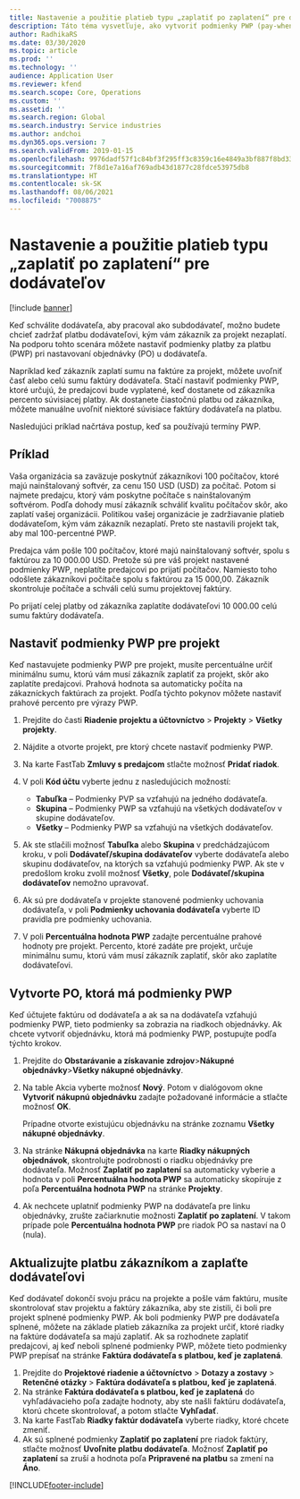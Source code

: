 ```yaml
---
title: Nastavenie a použitie platieb typu „zaplatiť po zaplatení“ pre dodávateľov
description: Táto téma vysvetľuje, ako vytvoriť podmienky PWP (pay-when-paid), aby ste mohli uvoľniť čiastočné platby dodávateľa na základe platieb zákazníka.
author: RadhikaRS
ms.date: 03/30/2020
ms.topic: article
ms.prod: ''
ms.technology: ''
audience: Application User
ms.reviewer: kfend
ms.search.scope: Core, Operations
ms.custom: ''
ms.assetid: ''
ms.search.region: Global
ms.search.industry: Service industries
ms.author: andchoi
ms.dyn365.ops.version: 7
ms.search.validFrom: 2019-01-15
ms.openlocfilehash: 9976dadf57f1c84bf3f295ff3c8359c16e4849a3bf887f8bd33e46a04e2a5952
ms.sourcegitcommit: 7f8d1e7a16af769adb43d1877c28fdce53975db8
ms.translationtype: HT
ms.contentlocale: sk-SK
ms.lasthandoff: 08/06/2021
ms.locfileid: "7008875"
---
```

# <a name="set-up-and-use-pay-when-paid-vendor-payments"></a>Nastavenie a použitie platieb typu „zaplatiť po zaplatení“ pre dodávateľov

[!include [banner](../includes/banner.md)]

Keď schválite dodávateľa, aby pracoval ako subdodávateľ, možno budete chcieť zadržať platbu dodávateľovi, kým vám zákazník za projekt nezaplatí. Na podporu tohto scenára môžete nastaviť podmienky platby za platbu (PWP) pri nastavovaní objednávky (PO) u dodávateľa.

Napríklad keď zákazník zaplatí sumu na faktúre za projekt, môžete uvoľniť časť alebo celú sumu faktúry dodávateľa. Stačí nastaviť podmienky PWP, ktoré určujú, že predajcovi bude vyplatené, keď dostanete od zákazníka percento súvisiacej platby. Ak dostanete čiastočnú platbu od zákazníka, môžete manuálne uvoľniť niektoré súvisiace faktúry dodávateľa na platbu.

Nasledujúci príklad načrtáva postup, keď sa používajú termíny PWP.

## <a name="example"></a>Príklad

Vaša organizácia sa zaväzuje poskytnúť zákazníkovi 100 počítačov, ktoré majú nainštalovaný softvér, za cenu 150 USD (USD) za počítač. Potom si najmete predajcu, ktorý vám poskytne počítače s nainštalovaným softvérom. Podľa dohody musí zákazník schváliť kvalitu počítačov skôr, ako zaplatí vašej organizácii. Politikou vašej organizácie je zadržiavanie platieb dodávateľom, kým vám zákazník nezaplatí. Preto ste nastavili projekt tak, aby mal 100-percentné PWP.

Predajca vám pošle 100 počítačov, ktoré majú nainštalovaný softvér, spolu s faktúrou za 10 000.00 USD. Pretože sú pre váš projekt nastavené podmienky PWP, neplatíte predajcovi po prijatí počítačov. Namiesto toho odošlete zákazníkovi počítače spolu s faktúrou za 15 000,00. Zákazník skontroluje počítače a schváli celú sumu projektovej faktúry.

Po prijatí celej platby od zákazníka zaplatíte dodávateľovi 10 000.00 celú sumu faktúry dodávateľa.

## <a name="set-up-pwp-terms-for-a-project"></a>Nastaviť podmienky PWP pre projekt

Keď nastavujete podmienky PWP pre projekt, musíte percentuálne určiť minimálnu sumu, ktorú vám musí zákazník zaplatiť za projekt, skôr ako zaplatíte predajcovi. Prahová hodnota sa automaticky počíta na zákazníckych faktúrach za projekt. Podľa týchto pokynov môžete nastaviť prahové percento pre výrazy PWP.

1. Prejdite do časti **Riadenie projektu a účtovníctvo** \> **Projekty** \> **Všetky projekty**.
2. Nájdite a otvorte projekt, pre ktorý chcete nastaviť podmienky PWP.
3. Na karte FastTab **Zmluvy s predajcom** stlačte možnosť **Pridať riadok**.
3. V poli **Kód účtu** vyberte jednu z nasledujúcich možností:

    - **Tabuľka** – Podmienky PVP sa vzťahujú na jedného dodávateľa.
    - **Skupina** – Podmienky PWP sa vzťahujú na všetkých dodávateľov v skupine dodávateľov.
    - **Všetky** – Podmienky PWP sa vzťahujú na všetkých dodávateľov.

4. Ak ste stlačili možnosť **Tabuľka** alebo **Skupina** v predchádzajúcom kroku, v poli **Dodávateľ/skupina dodávateľov** vyberte dodávateľa alebo skupinu dodávateľov, na ktorých sa vzťahujú podmienky PWP. Ak ste v predošlom kroku zvolil možnosť **Všetky**, pole **Dodávateľ/skupina dodávateľov** nemožno upravovať.
5. Ak sú pre dodávateľa v projekte stanovené podmienky uchovania dodávateľa, v poli **Podmienky uchovania dodávateľa** vyberte ID pravidla pre podmienky uchovania.
6. V poli **Percentuálna hodnota PWP** zadajte percentuálne prahové hodnoty pre projekt. Percento, ktoré zadáte pre projekt, určuje minimálnu sumu, ktorú vám musí zákazník zaplatiť, skôr ako zaplatíte dodávateľovi.

## <a name="create-a-po-that-has-pwp-terms"></a>Vytvorte PO, ktorá má podmienky PWP

Keď účtujete faktúru od dodávateľa a ak sa na dodávateľa vzťahujú podmienky PWP, tieto podmienky sa zobrazia na riadkoch objednávky. Ak chcete vytvoriť objednávku, ktorá má podmienky PWP, postupujte podľa týchto krokov.

1. Prejdite do **Obstarávanie a získavanie zdrojov**\>**Nákupné objednávky**\>**Všetky nákupné objednávky**.
2. Na table Akcia vyberte možnosť **Nový**. Potom v dialógovom okne **Vytvoriť nákupnú objednávku** zadajte požadované informácie a stlačte možnosť **OK**.

    Prípadne otvorte existujúcu objednávku na stránke zoznamu **Všetky nákupné objednávky**.

4. Na stránke **Nákupná objednávka** na karte **Riadky nákupných objednávok**, skontrolujte podrobnosti o riadku objednávky pre dodávateľa. Možnosť **Zaplatiť po zaplatení** sa automaticky vyberie a hodnota v poli **Percentuálna hodnota PWP** sa automaticky skopíruje z poľa **Percentuálna hodnota PWP** na stránke **Projekty**.
6. Ak nechcete uplatniť podmienky PWP na dodávateľa pre linku objednávky, zrušte začiarknutie možnosti **Zaplatiť po zaplatení**. V takom prípade pole **Percentuálna hodnota PWP** pre riadok PO sa nastaví na 0 (nula).

## <a name="update-a-customer-payment-and-pay-the-vendor"></a>Aktualizujte platbu zákazníkom a zaplaťte dodávateľovi

Keď dodávateľ dokončí svoju prácu na projekte a pošle vám faktúru, musíte skontrolovať stav projektu a faktúry zákazníka, aby ste zistili, či boli pre projekt splnené podmienky PWP. Ak boli podmienky PWP pre dodávateľa splnené, môžete na základe platieb zákazníka za projekt určiť, ktoré riadky na faktúre dodávateľa sa majú zaplatiť. Ak sa rozhodnete zaplatiť predajcovi, aj keď neboli splnené podmienky PWP, môžete tieto podmienky PWP prepísať na stránke **Faktúra dodávateľa s platbou, keď je zaplatená**.

1. Prejdite do **Projektové riadenie a účtovníctvo** \> **Dotazy a zostavy** \> **Retenčné otázky** \> **Faktúra dodávateľa s platbou, keď je zaplatená**.
2. Na stránke **Faktúra dodávateľa s platbou, keď je zaplatená** do vyhľadávacieho poľa zadajte hodnoty, aby ste našli faktúru dodávateľa, ktorú chcete skontrolovať, a potom stlačte **Vyhľadať**.
3. Na karte FastTab **Riadky faktúr dodávateľa** vyberte riadky, ktoré chcete zmeniť.
4. Ak sú splnené podmienky **Zaplatiť po zaplatení** pre riadok faktúry, stlačte možnosť **Uvoľnite platbu dodávateľa**. Možnosť **Zaplatiť po zaplatení** sa zruší a hodnota poľa **Pripravené na platbu** sa zmení na **Áno**.


[!INCLUDE[footer-include](../includes/footer-banner.md)]